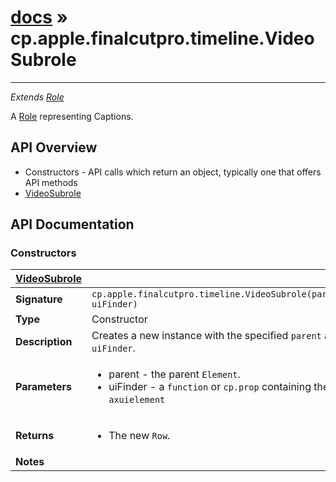 # [docs](index.md) » cp.apple.finalcutpro.timeline.VideoSubrole
---

 *Extends [Role](cp.apple.finalcutpro.timeline.Role.md)*

A [Role](cp.apple.finalcutpro.timeline.Role.md) representing Captions.

## API Overview
* Constructors - API calls which return an object, typically one that offers API methods
 * [VideoSubrole](#VideoSubrole)

## API Documentation

### Constructors

| [VideoSubrole](#VideoSubrole)         |                                                                                     |
| --------------------------------------------|-------------------------------------------------------------------------------------|
| **Signature**                               | `cp.apple.finalcutpro.timeline.VideoSubrole(parent, uiFinder)`                                                                    |
| **Type**                                    | Constructor                                                                     |
| **Description**                             | Creates a new instance with the specified `parent` and `uiFinder`.                                                                     |
| **Parameters**                              | <ul><li>parent - the parent `Element`.</li><li>uiFinder - a `function` or `cp.prop` containing the `axuielement`</li></ul> |
| **Returns**                                 | <ul><li>The new `Row`.</li></ul>          |
| **Notes**                                   | <ul></ul>                |

